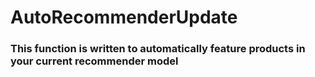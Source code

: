 # AutoRecommenderUpdate
### This function is written to automatically feature products in your current recommender model

